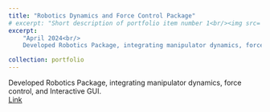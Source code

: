 ```yaml
---
title: "Robotics Dynamics and Force Control Package"
# excerpt: "Short description of portfolio item number 1<br/><img src='/images/500x300.png'>"
excerpt: 
    "April 2024<br/>
    Developed Robotics Package, integrating manipulator dynamics, force control, and Interactive GUI."

collection: portfolio
---
```


Developed Robotics Package, integrating manipulator dynamics, force control, and Interactive GUI.<br/>
[Link](https://github.com/thulsonASU/robot_sim)
